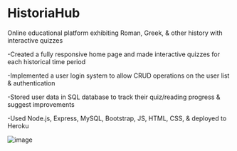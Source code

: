 # HistoriaHub

Online educational platform exhibiting Roman, Greek, &amp; other history with interactive quizzes

-Created a fully responsive home page and made interactive quizzes for each historical time period

-Implemented a user login system to allow CRUD operations on the user list & authentication

-Stored user data in SQL database to track their quiz/reading progress & suggest improvements

-Used Node.js, Express, MySQL, Bootstrap, JS, HTML, CSS, & deployed to Heroku

![image](https://github.com/ylu8888/userlogin/assets/123523291/a905350b-b1a0-427f-92a6-3ba57967dea3)
